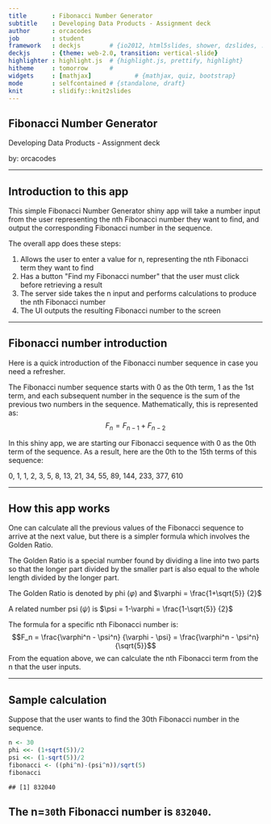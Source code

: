 ```yaml
---
title       : Fibonacci Number Generator
subtitle    : Developing Data Products - Assignment deck
author      : orcacodes
job         : student
framework   : deckjs        # {io2012, html5slides, shower, dzslides, ...}
deckjs      : {theme: web-2.0, transition: vertical-slide}
highlighter : highlight.js  # {highlight.js, prettify, highlight}
hitheme     : tomorrow      # 
widgets     : [mathjax]            # {mathjax, quiz, bootstrap}
mode        : selfcontained # {standalone, draft}
knit        : slidify::knit2slides
--- 
```


## Fibonacci Number Generator
Developing Data Products - Assignment deck  


by: orcacodes

--- 

## Introduction to this app

This simple Fibonacci Number Generator shiny app will take a number input from the user representing the nth Fibonacci number they want to find, and output the corresponding Fibonacci number in the sequence.  

The overall app does these steps:  

1. Allows the user to enter a value for n, representing the nth Fibonacci term they want to find
2. Has a button "Find my Fibonacci number" that the user must click before retrieving a result
3. The server side takes the n input and performs calculations to produce the nth Fibonacci number
4. The UI outputs the resulting Fibonacci number to the screen  

--- 

## Fibonacci number introduction

Here is a quick introduction of the Fibonacci number sequence in case you need a refresher.  

The Fibonacci number sequence starts with 0 as the 0th term, 1 as the 1st term, and each subsequent number in the sequence is the sum of the previous two numbers in the sequence.  Mathematically, this is represented as:  
$$F_n = F_{n-1} + F_{n-2}$$  

In this shiny app, we are starting our Fibonacci sequence with 0 as the 0th term of the sequence.  As a result, here are the 0th to the 15th terms of this sequence:  

0, 1, 1, 2, 3, 5, 8, 13, 21, 34, 55, 89, 144, 233, 377, 610  

--- 

## How this app works

One can calculate all the previous values of the Fibonacci sequence to arrive at the next value, but there is a simpler formula which involves the Golden Ratio.  

The Golden Ratio is a special number found by dividing a line into two parts so that the longer part divided by the smaller part is also equal to the whole length divided by the longer part.  

The Golden Ratio is denoted by phi ($\varphi$) and $\varphi = \frac{1+\sqrt{5}} {2}$  

A related number psi ($\psi$) is $\psi = 1-\varphi = \frac{1-\sqrt{5}} {2}$  

The formula for a specific nth Fibonacci number is:  
$$F_n = \frac{\varphi^n - \psi^n} {\varphi - \psi} = \frac{\varphi^n - \psi^n} {\sqrt{5}}$$
From the equation above, we can calculate the nth Fibonacci term from the n that the user inputs.

---

## Sample calculation

Suppose that the user wants to find the 30th Fibonacci number in the sequence.  

```r
n <- 30
phi <<- (1+sqrt(5))/2
psi <<- (1-sqrt(5))/2
fibonacci <- ((phi^n)-(psi^n))/sqrt(5)
fibonacci
```

```
## [1] 832040
```
The n=`30`th Fibonacci number is `832040`.
---




